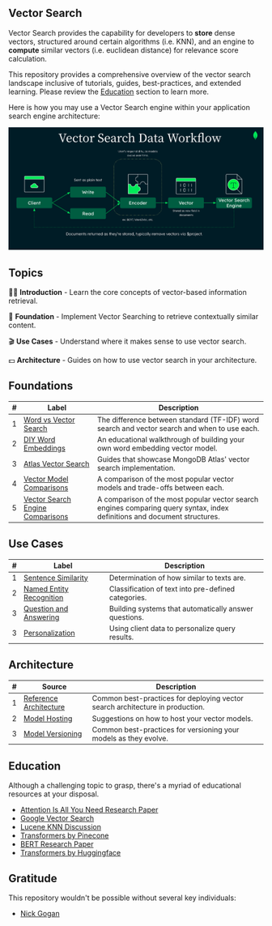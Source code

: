 ## Vector Search

Vector Search provides the capability for developers to **store** dense vectors, structured around certain algorithms (i.e. KNN), and an engine to **compute** similar vectors (i.e. euclidean distance) for relevance score calculation.

This repository provides a comprehensive overview of the vector search landscape inclusive of tutorials, guides, best-practices, and extended learning. Please review the [Education](https://github.com/esteininger/vector-search#education) section to learn more.

Here is how you may use a Vector Search engine within your application search engine architecture:

<center><img src="/assets/diagram.png"></center>

## Topics

🧑‍🏫 **Introduction** - Learn the core concepts of vector-based information retrieval.

🥝 **Foundation** - Implement Vector Searching to retrieve contextually similar content.

🎬 **Use Cases** - Understand where it makes sense to use vector search.

💵 **Architecture** - Guides on how to use vector search in your architecture.

## Foundations

| #   | Label                                 | Description  |
| --- | ------------------------------------- | ------------ |
| 1   | [Word vs Vector Search](#)            | The difference between standard (TF-IDF) word search and vector search and when to use each.|
| 2   | [DIY Word Embeddings](#)              | An educational walkthrough of building your own word embedding vector model. |
| 3   | [Atlas Vector Search](#)              | Guides that showcase MongoDB Atlas' vector search implementation. |
| 4   | [Vector Model Comparisons](#)         | A comparison of the most popular vector models and trade-offs between each. |
| 5   | [Vector Search Engine Comparisons](#) | A comparison of the most popular vector search engines comparing query syntax, index definitions and document structures.  |

## Use Cases

| #   | Label                          | Description  |
| --- | ------------------------------ | ------------ |
| 1   | [Sentence Similarity](#)       | Determination of how similar to texts are. |
| 2   | [Named Entity Recognition](#)  | Classification of text into pre-defined categories. |
| 3   | [Question and Answering](#)    | Building systems that automatically answer questions. |
| 3   | [Personalization](#)   | Using client data to personalize query results. |

## Architecture

| #   | Source                      | Description |
| --- | --------------------------- | ----------- |
| 1   | [Reference Architecture](#) | Common best-practices for deploying vector search architecture in production.      |
| 2   | [Model Hosting](#)          | Suggestions on how to host your vector models.       |
| 3   | [Model Versioning](#)       | Common best-practices for versioning your models as they evolve.       |

## Education

Although a challenging topic to grasp, there's a myriad of educational resources at your disposal.

- [Attention Is All You Need Research Paper](https://arxiv.org/pdf/1706.03762.pdf)
- [Google Vector Search](https://cloud.google.com/blog/topics/developers-practitioners/find-anything-blazingly-fast-googles-vector-search-technology)
- [Lucene KNN Discussion](https://issues.apache.org/jira/browse/LUCENE-9004)
- [Transformers by Pinecone](https://www.pinecone.io/learn/transformers/)
- [BERT Research Paper](https://arxiv.org/pdf/1810.04805.pdf)
- [Transformers by Huggingface](https://aclanthology.org/2020.emnlp-demos.6.pdf)

## Gratitude

This repository wouldn't be possible without several key individuals:

- [Nick Gogan](https://github.com/nickgogan)
